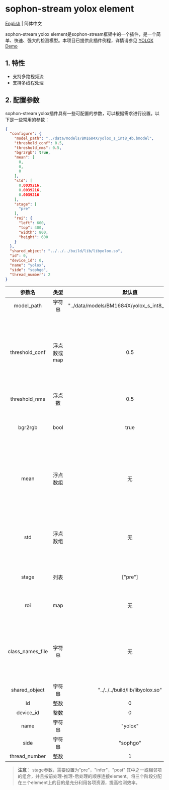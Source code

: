 # sophon-stream yolox element

[English](README_EN.md) | 简体中文

sophon-stream yolox element是sophon-stream框架中的一个插件，是一个简单、快速、强大的检测模型。本项目已提供此插件例程，详情请参见 [YOLOX Demo](../../../samples/yolox/README.md)

## 1. 特性
* 支持多路视频流
* 支持多线程处理

## 2. 配置参数
sophon-stream yolox插件具有一些可配置的参数，可以根据需求进行设置。以下是一些常用的参数：

```json
{
  "configure": {
    "model_path": "../data/models/BM1684X/yolox_s_int8_4b.bmodel",
    "threshold_conf": 0.5,
    "threshold_nms": 0.5,
    "bgr2rgb": true,
    "mean": [
      0,
      0,
      0
    ],
    "std": [
      0.0039216,
      0.0039216,
      0.0039216
    ],
    "stage": [
      "pre"
    ],
    "roi": {
      "left": 600,
      "top": 400,
      "width": 800,
      "height": 600
    }
  },
  "shared_object": "../../../build/lib/libyolox.so",
  "id": 0,
  "device_id": 0,
  "name": "yolox",
  "side": "sophgo",
  "thread_number": 2
}
```

|      参数名    |    类型    | 默认值 | 说明 |
|:-------------:| :-------: | :------------------:| :------------------------:|
|  model_path  |   字符串   | "../data/models/BM1684X/yolox_s_int8_4b.bmodel" | yolox模型路径 |
|  threshold_conf   |   浮点数或map   | 0.5 | 目标检测物体置信度阈值，设置为浮点数时，所有类别共用同一个阈值；设置为map时，不同类别可以使用不同阈值，此时还需要正确设置class_names_file |
|  threshold_nms  |   浮点数   | 0.5 | 目标检测NMS IOU阈值 |
|  bgr2rgb  |   bool   | true | 解码器解出来的图像默认是bgr格式，是否需要将图像转换成rgb格式 |
|  mean  |   浮点数组   | 无 | 图像前处理均值，长度为3；计算方式为: y=(x-mean)/std；若bgr2rgb=true，数组中数组顺序需为r、g、b，否则需为b、g、r |
|  std  |   浮点数组   | 无 | 图像前处理方差，长度为3；计算方式同上；若bgr2rgb=true数组中数组顺序需为r、g、b，否则需为b、g、r |
|  stage    |   列表   | ["pre"]  | 标志前处理、推理、后处理三个阶段 |
| roi | map | 无 | 预设的ROI，配置了此参数时，只会对ROI框取的区域进行处理 |
| class_names_file | 字符串 | 无 | threshold_conf为浮点数时不生效，可以不设置；当threshold_conf为map时启用，class name文件的路径 |
|  shared_object |   字符串   |  "../../../build/lib/libyolox.so"  | libyolox 动态库路径 |
|     id      |    整数       | 0  | element id |
|  device_id  |    整数       |  0 | tpu 设备号 |
|     name    |    字符串     | "yolox" | element 名称 |
|     side    |    字符串     | "sophgo"| 设备类型 |
| thread_number |    整数     | 1 | 启动线程数 |

> **注意**：
stage参数，需要设置为"pre"，"infer"，"post" 其中之一或相邻项的组合，并且按前处理-推理-后处理的顺序连接element。将三个阶段分配在三个element上的目的是充分利用各项资源，提高检测效率。